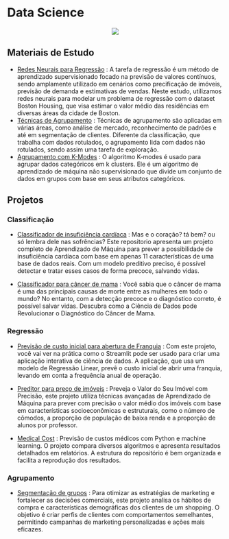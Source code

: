 # Data Science

<p align='center'>
	<img src='https://mps.rutgers.edu/images/slides/DATA_SCIENCE_AdobeStock-294794307.jpg'/>
</p>

## Materiais de Estudo

- [Redes Neurais para Regressão](./materiais%20de%20estudo/ANN%20boston%20housing) : A tarefa de regressão é um método de aprendizado supervisionado focado na previsão de valores contínuos, sendo amplamente utilizado em cenários como precificação de imóveis, previsão de demanda e estimativas de vendas. Neste estudo, utilizamos redes neurais para modelar um problema de regressão com o dataset Boston Housing, que visa estimar o valor médio das residências em diversas áreas da cidade de Boston.
- [Técnicas de Agrupamento](./materiais%20de%20estudo/wine%20clustering) :  Técnicas de agrupamento são aplicadas em várias áreas, como análise de mercado, reconhecimento de padrões e até em segmentação de clientes. Diferente da classificação, que trabalha com dados rotulados, o agrupamento lida com dados não rotulados, sendo assim uma tarefa de exploração.
- [Agrupamento com K-Modes](./materiais%20de%20estudo/kmodes%20algorithm) : O algoritmo K-modes é usado para agrupar dados categóricos em k clusters. Ele é um algoritmo de aprendizado de máquina não supervisionado que divide um conjunto de dados em grupos com base em seus atributos categóricos.

## Projetos

### Classificação
- [Classificador de insuficiência cardíaca](./ml_classification/Heart%20failure%20prediction/) : Mas e o coração? tá bem? ou só lembra dele nas sofrências? Este repositorio apresenta um projeto completo de Aprendizado de Máquina para prever a possibilidade de insuficiência cardíaca com base em apenas 11 características de uma base de dados reais. Com um modelo preditivo preciso, é possível detectar e tratar esses casos de forma precoce, salvando vidas.

- [Classificador para câncer de mama](./ml_classification/Breast%20Cancer/) : Você sabia que o câncer de mama é uma das principais causas de morte entre as mulheres em todo o mundo? No entanto, com a detecção precoce e o diagnóstico correto, é possível salvar vidas. Descubra como a Ciência de Dados pode Revolucionar o Diagnóstico do Câncer de Mama.

### Regressão
- [Previsão de custo inicial para abertura de Franquia](./ml_regression/franquia) : Com este projeto, você vai ver na prática como o Streamlit pode ser usado para criar uma aplicação interativa de ciência de dados. A aplicação, que usa um modelo de Regressão Linear, prevê o custo inicial de abrir uma franquia, levando em conta a frequência anual de operação.

- [Preditor para preço de imóveis](./ml_regression/Boston%20Housing/) : Preveja o Valor do Seu Imóvel com Precisão, este projeto utiliza técnicas avançadas de Aprendizado de Máquina para prever com precisão o valor médio dos imóveis com base em características socioeconômicas e estruturais, como o número de cômodos, a proporção de população de baixa renda e a proporção de alunos por professor.

- [Medical Cost](./ml_regression/Medical%20Cost/) : Previsão de custos médicos com Python e machine learning. O projeto compara diversos algoritmos e apresenta resultados detalhados em relatórios. A estrutura do repositório é bem organizada e facilita a reprodução dos resultados.

### Agrupamento
- [Segmentação de grupos](./ml_clustering/mall_customers) : Para otimizar as estratégias de marketing e fortalecer as decisões comerciais, este projeto analisa os hábitos de compra e características demográficas dos clientes de um shopping. O objetivo é criar perfis de clientes com comportamentos semelhantes, permitindo campanhas de marketing personalizadas e ações mais eficazes.
